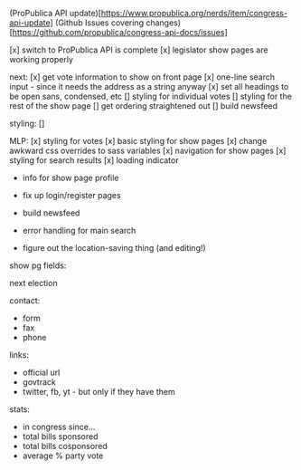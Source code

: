 (ProPublica API update)[https://www.propublica.org/nerds/item/congress-api-update]
(Github Issues covering changes)[https://github.com/propublica/congress-api-docs/issues]

[x] switch to ProPublica API is complete
[x] legislator show pages are working properly

next:
[x] get vote information to show on front page
[x] one-line search input - since it needs the address as a string anyway
[x] set all headings to be open sans, condensed, etc
[] styling for individual votes
[] styling for the rest of the show page
[] get ordering straightened out
[] build newsfeed

styling:
[]

MLP:
[x] styling for votes
[x] basic styling for show pages
[x] change awkward css overrides to sass variables
[x] navigation for show pages
[x] styling for search results
[x] loading indicator
- info for show page profile
- fix up login/register pages
- build newsfeed
- error handling for main search

- figure out the location-saving thing (and editing!)


show pg fields:

next election

contact:
- form
- fax
- phone

links:
- official url
- govtrack
- twitter, fb, yt - but only if they have them

stats:
- in congress since...
- total bills sponsored
- total bills cosponsored
- average % party vote
